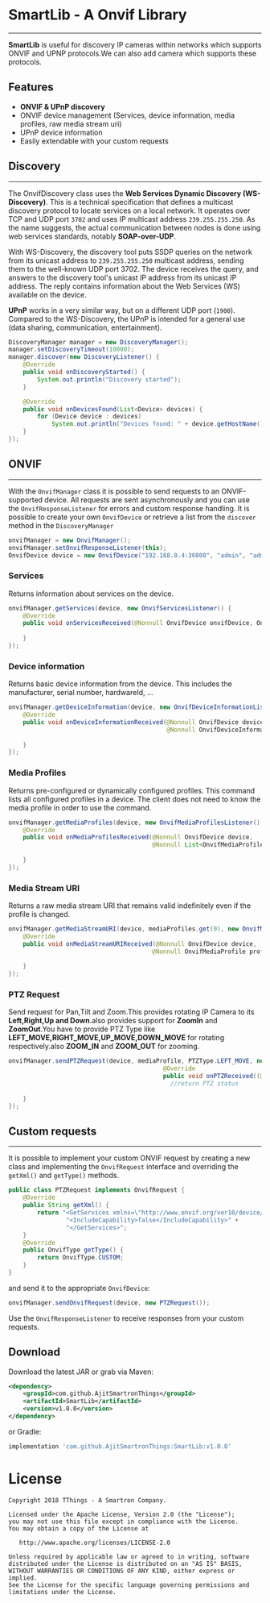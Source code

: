 # SmartLib - A Onvif Library
---
**SmartLib** is useful for discovery IP cameras within networks which supports ONVIF and UPNP protocols.We can also add camera which supports these protocols.

## Features

  - **ONVIF & UPnP discovery**
  - ONVIF device management (Services, device information, media profiles, raw media stream uri)
  - UPnP device information
  - Easily extendable with your custom requests

## Discovery
---
The OnvifDiscovery class uses the **Web Services Dynamic Discovery (WS-Discovery)**. This is a technical specification that defines a multicast discovery protocol to locate services on a local network. It operates over TCP and UDP port ```3702``` and uses IP multicast address ```239.255.255.250```. As the name suggests, the actual communication between nodes is done using web services standards, notably **SOAP-over-UDP**.

With WS-Discovery, the discovery tool puts SSDP queries on the network from its unicast address to ```239.255.255.250``` multicast address, sending them to the well-known UDP port 3702. The device receives the query, and answers to the discovery tool's unicast IP address from its unicast IP address. The reply contains information about the Web Services (WS) available on the device.

**UPnP** works in a very similar way, but on a different UDP port (```1900```).
Compared to the WS-Discovery, the UPnP is intended for a general use (data sharing, communication, entertainment).

```java
DiscoveryManager manager = new DiscoveryManager();
manager.setDiscoveryTimeout(10000);
manager.discover(new DiscoveryListener() {
    @Override
    public void onDiscoveryStarted() {
        System.out.println("Discovery started");
    }

    @Override
    public void onDevicesFound(List<Device> devices) {
        for (Device device : devices)
            System.out.println("Devices found: " + device.getHostName());
    }
});
```

## ONVIF
---

With the ```OnvifManager``` class it is possible to send requests to an ONVIF-supported device. All requests are sent asynchronously and you can use the ```OnvifResponseListener``` for errors and custom response handling. It is possible to create your own ```OnvifDevice``` or retrieve a list from the ```discover``` method in the ```DiscoveryManager```

```java
onvifManager = new OnvifManager();
onvifManager.setOnvifResponseListener(this);
OnvifDevice device = new OnvifDevice("192.168.0.4:36000", "admin", "admin");
```

### Services
Returns information about services on the device.

```java
onvifManager.getServices(device, new OnvifServicesListener() {
    @Override
    public void onServicesReceived(@Nonnull OnvifDevice onvifDevice, OnvifServices services) {
        
    }
});
```

### Device information
Returns basic device information from the device. This includes the manufacturer, serial number, hardwareId, ...

```java
onvifManager.getDeviceInformation(device, new OnvifDeviceInformationListener() {
    @Override
    public void onDeviceInformationReceived(@Nonnull OnvifDevice device, 
                                            @Nonnull OnvifDeviceInformation deviceInformation) {
        
    }
});
```

### Media Profiles
Returns pre-configured or dynamically configured profiles. This command lists all configured profiles in a device. The client does not need to know the media profile in order to use the command.

```java
onvifManager.getMediaProfiles(device, new OnvifMediaProfilesListener() {
    @Override
    public void onMediaProfilesReceived(@Nonnull OnvifDevice device, 
                                        @Nonnull List<OnvifMediaProfile> mediaProfiles) {
        
    }
});
```

### Media Stream URI
Returns a raw media stream URI that remains valid indefinitely even if the profile is changed.

```java
onvifManager.getMediaStreamURI(device, mediaProfiles.get(0), new OnvifMediaStreamURIListener() {
    @Override
    public void onMediaStreamURIReceived(@Nonnull OnvifDevice device, 
                                        @Nonnull OnvifMediaProfile profile, @Nonnull String uri) {
        
    }
});
```

### PTZ Request
Send request for Pan,Tilt and Zoom.This provides rotating IP Camera to its **Left,Right,Up and Down**.also
provides support for **ZoomIn** and **ZoomOut**.You have to provide PTZ Type like **LEFT_MOVE,RIGHT_MOVE,UP_MOVE,DOWN_MOVE**
for rotating respectively.also **ZOOM_IN** and **ZOOM_OUT** for zooming.

```java
onvifManager.sendPTZRequest(device, mediaProfile, PTZType.LEFT_MOVE, new OnvifPTZListener() {
                                           @Override
                                           public void onPTZReceived((@Nonnull OnvifDevice onvifDevice, boolean status) {
                                             //return PTZ status
    
    }
});
```

## Custom requests
---

It is possible to implement your custom ONVIF request by creating a new class and implementing the ```OnvifRequest``` interface and overriding the ```getXml()``` and ```getType()``` methods.

```java
public class PTZRequest implements OnvifRequest {
    @Override
    public String getXml() {
        return "<GetServices xmlns=\"http://www.onvif.org/ver10/device/wsdl\">" +
                "<IncludeCapability>false</IncludeCapability>" +
                "</GetServices>";
    }
    @Override
    public OnvifType getType() {
        return OnvifType.CUSTOM;
    }
}
```

and send it to the appropriate ```OnvifDevice```:

```java
onvifManager.sendOnvifRequest(device, new PTZRequest());
```

Use the ```OnvifResponseListener``` to receive responses from your custom requests.

Download
--------

Download the latest JAR or grab via Maven:
```xml
<dependency>
	<groupId>com.github.AjitSmartronThings</groupId>
	<artifactId>SmartLib</artifactId>
	<version>v1.0.0</version>
</dependency>
```
or Gradle:
```groovy
implementation 'com.github.AjitSmartronThings:SmartLib:v1.0.0'
```

License
=======

    Copyright 2018 TThings - A Smartron Company.

    Licensed under the Apache License, Version 2.0 (the "License");
    you may not use this file except in compliance with the License.
    You may obtain a copy of the License at

       http://www.apache.org/licenses/LICENSE-2.0

    Unless required by applicable law or agreed to in writing, software
    distributed under the License is distributed on an "AS IS" BASIS,
    WITHOUT WARRANTIES OR CONDITIONS OF ANY KIND, either express or implied.
    See the License for the specific language governing permissions and
    limitations under the License.
    


